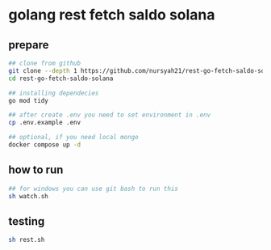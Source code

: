 # golang rest fetch saldo solana

## prepare
```sh
## clone from github
git clone --depth 1 https://github.com/nursyah21/rest-go-fetch-saldo-solana
cd rest-go-fetch-saldo-solana
```

```sh
## installing dependecies
go mod tidy
```

```sh
## after create .env you need to set environment in .env
cp .env.example .env
```

```sh
## optional, if you need local mongo
docker compose up -d
```

## how to run

```sh
## for windows you can use git bash to run this
sh watch.sh
```

## testing

```sh
sh rest.sh
```